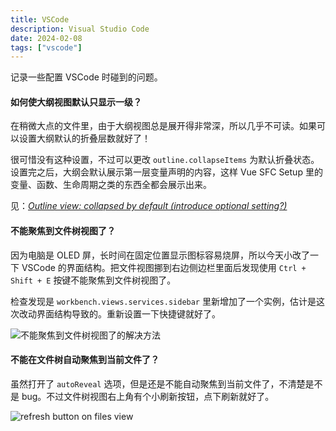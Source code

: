 ```yaml
---
title: VSCode
description: Visual Studio Code
date: 2024-02-08
tags: ["vscode"]
---
```


记录一些配置 VSCode 时碰到的问题。

#### 如何使大纲视图默认只显示一级？

在稍微大点的文件里，由于大纲视图总是展开得非常深，所以几乎不可读。如果可以设置大纲默认的折叠层数就好了！

很可惜没有这种设置，不过可以更改 `outline.collapseItems` 为默认折叠状态。设置完之后，大纲会默认展示第一层变量声明的内容，这样 Vue SFC Setup 里的变量、函数、生命周期之类的东西全都会展示出来。

见：[<i>Outline view: collapsed by default (introduce optional setting?)</i>](https://github.com/microsoft/vscode/issues/53262)

#### 不能聚焦到文件树视图了？

因为电脑是 OLED 屏，长时间在固定位置显示图标容易烧屏，所以今天小改了一下 VSCode 的界面结构。把文件视图挪到右边侧边栏里面后发现使用 `Ctrl + Shift + E` 按键不能聚焦到文件树视图了。

检查发现是 `workbench.views.services.sidebar` 里新增加了一个实例，估计是这次改动界面结构导致的。重新设置一下快捷键就好了。

![不能聚焦到文件树视图了的解决方法](https://mgear-image.oss-cn-shanghai.aliyuncs.com/image/other/20240208183255.png)

#### 不能在文件树自动聚焦到当前文件了？

虽然打开了 `autoReveal` 选项，但是还是不能自动聚焦到当前文件了，不清楚是不是 bug。不过文件树视图右上角有个小刷新按钮，点下刷新就好了。

![refresh button on files view](https://mgear-image.oss-cn-shanghai.aliyuncs.com/image/other/20240208194710.png)
